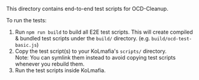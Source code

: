 This directory contains end-to-end test scripts for OCD-Cleanup.

To run the tests:

1. Run `npm run build` to build all E2E test scripts.
   This will create compiled & bundled test scripts under the `build/` directory.
   (e.g. `build/ocd-test-basic.js`)
2. Copy the test script(s) to your KoLmafia's `scripts/` directory.\
   Note: You can symlink them instead to avoid copying test scripts whenever you
   rebuild them.
3. Run the test scripts inside KoLmafia.
